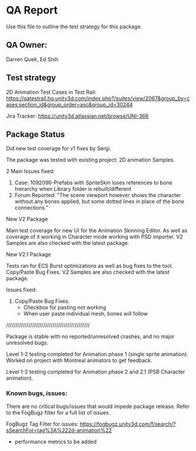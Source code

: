 # QA Report
Use this file to outline the test strategy for this package.

## QA Owner: 
Darren Quek, Ed Shih

## Test strategy

2D Animation Test Cases in Test Rail:
https://qatestrail.hq.unity3d.com/index.php?/suites/view/2067&group_by=cases:section_id&group_order=asc&group_id=30244

Jira Tracker:
https://unity3d.atlassian.net/browse/UNI-366

## Package Status

Did new test coverage for v1 fixes by Sergi.

The package was tested with existing project: 2D animation Samples.

2 Main Issues fixed:
 1. Case: 1092096-Prefabs with SpriteSkin loses references to bone hierarchy when Library folder is rebuilt/different
 2. Forum Reported:
    "The scene viewport however shows the character without any bones applied, but some dotted lines in place of the bone connections."

New V2 Package 

Main test coverage for new UI for the Animation Skinning Editor. 
As well as coverage of it working in Character mode working with PSD importer.
V2 Samples are also checked with the latest package.

New V2.1 Package 

Tests ran for ECS Burst optimizations as well as bug fixes to the tool. Copy/Paste Bug Fixes.
V2 Samples are also checked with the latest package.

Issues fixed:
 1. Copy/Paste Bug Fixes:
     - Checkbox for pasting not working
     - When user paste individual mesh, bones will follow


/////////////////////////////////////////////

Package is stable with no reported/unresolved crashes, and no major unresolved bugs.

Level 1-2 testing completed for Animation phase 1 (single sprite animation). Worked on project with Montreal animators to get feedback.

Level 1-2 testing completed for Animation phase 2 and 2.1 (PSB Character animation). 

### Known bugs, issues:
There are no critical bugs/issues that would impede package release.
Refer to the FogBugz filter for a full list of issues.

FogBugz Tag Filter for issues:
https://fogbugz.unity3d.com/f/search/?sSearchFor=tag%3A%222d-animation%22


* performance metrics to be added